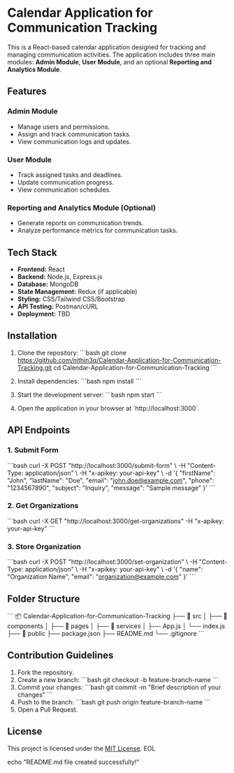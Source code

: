 
# Calendar Application for Communication Tracking

This is a React-based calendar application designed for tracking and managing communication activities. The application includes three main modules: **Admin Module**, **User Module**, and an optional **Reporting and Analytics Module**. 

## Features

### Admin Module
- Manage users and permissions.
- Assign and track communication tasks.
- View communication logs and updates.
  
### User Module
- Track assigned tasks and deadlines.
- Update communication progress.
- View communication schedules.

### Reporting and Analytics Module (Optional)
- Generate reports on communication trends.
- Analyze performance metrics for communication tasks.

## Tech Stack
- **Frontend:** React
- **Backend:** Node.js, Express.js
- **Database:** MongoDB
- **State Management:** Redux (if applicable)
- **Styling:** CSS/Tailwind CSS/Bootstrap
- **API Testing:** Postman/cURL
- **Deployment:** TBD

## Installation

1. Clone the repository:
   \`\`\`bash
   git clone https://github.com/nithin3q/Calendar-Application-for-Communication-Tracking.git
   cd Calendar-Application-for-Communication-Tracking
   \`\`\`

2. Install dependencies:
   \`\`\`bash
   npm install
   \`\`\`

3. Start the development server:
   \`\`\`bash
   npm start
   \`\`\`

4. Open the application in your browser at \`http://localhost:3000\`.

## API Endpoints

### 1. **Submit Form**
   \`\`\`bash
   curl -X POST "http://localhost:3000/submit-form" \\
   -H "Content-Type: application/json" \\
   -H "x-apikey: your-api-key" \\
   -d '{
     "firstName": "John",
     "lastName": "Doe",
     "email": "john.doe@example.com",
     "phone": "1234567890",
     "subject": "Inquiry",
     "message": "Sample message"
   }'
   \`\`\`

### 2. **Get Organizations**
   \`\`\`bash
   curl -X GET "http://localhost:3000/get-organizations" -H "x-apikey: your-api-key"
   \`\`\`

### 3. **Store Organization**
   \`\`\`bash
   curl -X POST "http://localhost:3000/set-organization" \\
   -H "Content-Type: application/json" \\
   -H "x-apikey: your-api-key" \\
   -d '{
     "name": "Organization Name",
     "email": "organization@example.com"
   }'
   \`\`\`

## Folder Structure

\`\`\`
📦 Calendar-Application-for-Communication-Tracking
├── 📁 src
│   ├── 📁 components
│   ├── 📁 pages
│   ├── 📁 services
│   ├── App.js
│   └── index.js
├── 📁 public
├── package.json
├── README.md
└── .gitignore
\`\`\`

## Contribution Guidelines
1. Fork the repository.
2. Create a new branch:
   \`\`\`bash
   git checkout -b feature-branch-name
   \`\`\`
3. Commit your changes:
   \`\`\`bash
   git commit -m "Brief description of your changes"
   \`\`\`
4. Push to the branch:
   \`\`\`bash
   git push origin feature-branch-name
   \`\`\`
5. Open a Pull Request.

## License
This project is licensed under the [MIT License](LICENSE).
EOL

echo "README.md file created successfully!"
